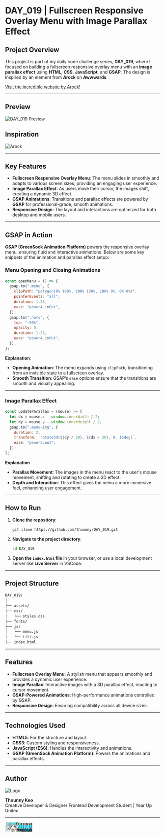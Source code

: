 # DAY_019 |  Fullscreen Responsive Overlay Menu with Image Parallax Effect

## Project Overview

This project is part of my daily code challenge series, **DAY_019**, where I focused on building a fullscreen responsive overlay menu with an **image parallax effect** using **HTML**, **CSS**, **JavaScript**, and **GSAP**. The design is inspired by an element from **Arock** on **Awwwards**.

[Visit the incredible website by Arock!](https://arocksworld.com/)

---

## Preview

![DAY_019 Preview](./assets/DAY_019_1.gif)

## Inspiration

![Arock](./assets/DAY_019_2.gif)

---

## Key Features

- **Fullscreen Responsive Overlay Menu**: The menu slides in smoothly and adapts to various screen sizes, providing an engaging user experience.
- **Image Parallax Effect**: As users move their cursor, the images shift, creating a dynamic 3D effect.
- **GSAP Animations**: Transitions and parallax effects are powered by **GSAP** for professional-grade, smooth animations.
- **Responsive Design**: The layout and interactions are optimized for both desktop and mobile users.

---

## GSAP in Action

**GSAP (GreenSock Animation Platform)** powers the responsive overlay menu, ensuring fluid and interactive animations. Below are some key snippets of the animation and parallax effect setup:

### Menu Opening and Closing Animations

```javascript
const openMenu = () => {
  gsap.to(".menu", {
    clipPath: "polygon(0% 100%, 100% 100%, 100% 0%, 0% 0%)",
    pointerEvents: "all",
    duration: 1.25,
    ease: "power4.inOut",
  });
  gsap.to(".hero", {
    top: "-50%",
    opacity: 0,
    duration: 1.25,
    ease: "power4.inOut",
  });
};
```

**Explanation**:

- **Opening Animation**: The menu expands using `clipPath`, transitioning from an invisible state to a fullscreen overlay.
- **Smooth Transition**: GSAP’s `ease` options ensure that the transitions are smooth and visually appealing.

---

### Image Parallax Effect

```javascript
const updateParallax = (mouse) => {
  let dx = mouse.x - window.innerWidth / 2;
  let dy = mouse.y - window.innerHeight / 2;
  gsap.to(".menu-img", {
    duration: 2,
    transform: `rotate3d(${dy / 20}, ${dx / 20}, 0, 15deg)`,
    ease: "power3.out",
  });
};
```

**Explanation**

- **Parallax Movement**: The images in the menu react to the user's mouse movement, shifting and rotating to create a 3D effect.
- **Depth and Interaction**: This effect gives the menu a more immersive feel, enhancing user engagement.

---

## How to Run

1. **Clone the repository**:

   ```bash
   git clone https://github.com/thounny/DAY_019.git
   ```

2. **Navigate to the project directory**:

   ```bash
   cd DAY_019
   ```

3. **Open the `index.html` file** in your browser, or use a local development server like **Live Server** in VSCode.

---

## Project Structure

```bash
DAY_019/
│
├── assets/
├── css/
│   └── styles.css
├── fonts/
├── js/
│   └── menu.js
│   └── tilt.js
├── index.html
```

---

## Features

- **Fullscreen Overlay Menu**: A stylish menu that appears smoothly and provides a dynamic user experience.
- **Image Parallax**: Interactive images with a 3D parallax effect, reacting to cursor movement.
- **GSAP-Powered Animations**: High-performance animations controlled by GSAP.
- **Responsive Design**: Ensuring compatibility across all device sizes.

---

## Technologies Used

- **HTML5**: For the structure and layout.
- **CSS3**: Custom styling and responsiveness.
- **JavaScript (ES6)**: Handles the interactivity and animations.
- **GSAP (GreenSock Animation Platform)**: Powers the animations and parallax effects.

---

## Author

![Logo](./assets/thounny_logo.png)

**Thounny Keo**  
Creative Developer & Designer
Frontend Development Student | Year Up United

---

![Miku](./assets/miku.gif)